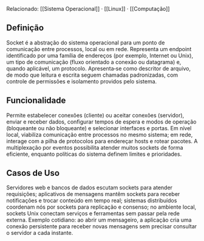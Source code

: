 Relacionado: [[Sistema Operacional]] · [[Linux]] · [[Computação]]

## Definição

Socket é a abstração do sistema operacional para um ponto de comunicação entre processos, local ou em rede. Representa um endpoint identificado por uma família de endereços (por exemplo, Internet ou Unix), um tipo de comunicação (fluxo orientado a conexão ou datagrama) e, quando aplicável, um protocolo. Apresenta‑se como descritor de arquivo, de modo que leitura e escrita seguem chamadas padronizadas, com controle de permissões e isolamento providos pelo sistema.

## Funcionalidade

Permite estabelecer conexões (cliente) ou aceitar conexões (servidor), enviar e receber dados, configurar tempos de espera e modos de operação (bloqueante ou não bloqueante) e selecionar interfaces e portas. Em nível local, viabiliza comunicação entre processos no mesmo sistema; em rede, interage com a pilha de protocolos para endereçar hosts e rotear pacotes. A multiplexação por eventos possibilita atender muitos sockets de forma eficiente, enquanto políticas do sistema definem limites e prioridades.

## Casos de Uso

Servidores web e bancos de dados escutam sockets para atender requisições; aplicativos de mensagens mantêm sockets para receber notificações e trocar conteúdo em tempo real; sistemas distribuídos coordenam nós por sockets para replicação e consenso; no ambiente local, sockets Unix conectam serviços e ferramentas sem passar pela rede externa. Exemplo cotidiano: ao abrir um mensageiro, a aplicação cria uma conexão persistente para receber novas mensagens sem precisar consultar o servidor a cada instante.


